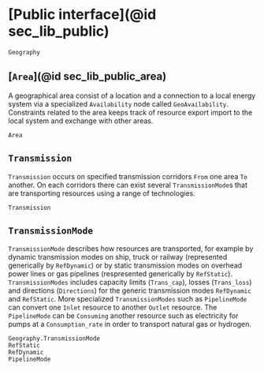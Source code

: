 # [Public interface](@id sec_lib_public)

```@docs
Geography
```

## [`Area`](@id sec_lib_public_area)
A geographical area consist of a location and a connection to a local energy system via a specialized `Availability` node called `GeoAvailability`. Constraints related to the area keeps track of resource export import to the local system and exchange with other areas. 

```@docs
Area
```

## `Transmission`
`Transmission` occurs on specified transmission corridors `From` one area `To` another. On each corridors there can exist several `TransmissionMode`s that are transporting resources using a range of technologies.

```@docs
Transmission
```

## `TransmissionMode` 
`TransmissionMode` describes how resources are transported, for example by dynamic transmission modes on ship, truck or railway (represented generically by `RefDynamic`) or by static transmission modes on overhead power lines or gas pipelines (respresented generically by `RefStatic`). `TransmissionModes` includes capacity limits (`Trans_cap`), losses (`Trans_loss`) and directions (`Directions`) for the generic transmission modes `RefDynamic` and `RefStatic`. More specialized `TransmissionModes` such as `PipelineMode` can convert one `Inlet` resource to another `Outlet` resource. The `PipelineMode` can be `Consuming` another resource such as electricity for pumps at a `Consumption_rate` in order to transport natural gas or hydrogen.

```@docs
Geography.TransmissionMode
RefStatic
RefDynamic
PipelineMode
```
